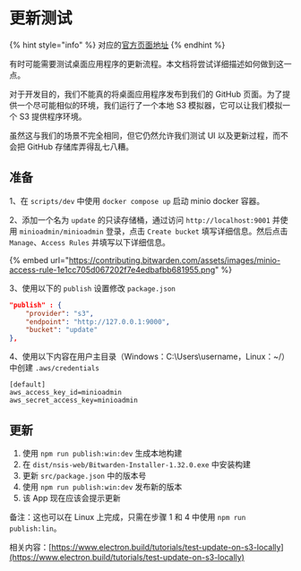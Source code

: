 # 更新测试

{% hint style="info" %}
对应的[官方页面地址](https://contributing.bitwarden.com/getting-started/clients/desktop/update)
{% endhint %}

有时可能需要测试桌面应用程序的更新流程。本文档将尝试详细描述如何做到这一点。

对于开发目的，我们不能真的将桌面应用程序发布到我们的 GitHub 页面。为了提供一个尽可能相似的环境，我们运行了一个本地 S3 模拟器，它可以让我们模拟一个 S3 提供程序环境。

虽然这与我们的场景不完全相同，但它仍然允许我们测试 UI 以及更新过程，而不会把 GitHub 存储库弄得乱七八糟。

## 准备 <a href="#preparation" id="preparation"></a>

1、在 `scripts/dev` 中使用 `docker compose up` 启动 minio docker 容器。

2、添加一个名为 `update` 的只读存储桶，通过访问 `http://localhost:9001` 并使用 `minioadmin/minioadmin` 登录，点击 `Create bucket` 填写详细信息。然后点击 `Manage`、`Access Rules` 并填写以下详细信息。

{% embed url="https://contributing.bitwarden.com/assets/images/minio-access-rule-1e1cc705d067202f7e4edbafbb681955.png" %}

3、使用以下的 `publish` 设置修改 `package.json`

```json
"publish" : {
    "provider": "s3",
    "endpoint": "http://127.0.0.1:9000",
    "bucket": "update"
},
```

4、使用以下内容在用户主目录（Windows：C:\Users\username，Linux：\~/）中创建 `.aws/credentials`

```systemd
[default]
aws_access_key_id=minioadmin
aws_secret_access_key=minioadmin
```

## 更新 <a href="#update" id="update"></a>

1. 使用 `npm run publish:win:dev` 生成本地构建
2. 在 `dist/nsis-web/Bitwarden-Installer-1.32.0.exe` 中安装构建
3. 更新 `src/package.json` 中的版本号
4. 使用 `npm run publish:win:dev` 发布新的版本
5. 该 App 现在应该会提示更新

备注：这也可以在 Linux 上完成，只需在步骤 1 和 4 中使用 `npm run publish:lin`。

相关内容：[https://www.electron.build/tutorials/test-update-on-s3-locally](https://www.electron.build/tutorials/test-update-on-s3-locally)

